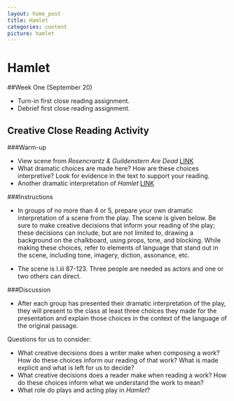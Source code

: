 ```yaml
---
layout: home_post
title: Hamlet
categories: content
picture: hamlet
---
```


# Hamlet
##Week One (September 20)

* Turn-in first close reading assignment.
* Debrief first close reading assignment.

## Creative Close Reading Activity

###Warm-up

* View scene from *Rosencrantz & Guildenstern Are Dead* [LINK](http://www.youtube.com/watch?v=ftd4AMPFk2I&feature=youtu.be&t=6m59s)
* What dramatic choices are made here? How are these choices interpretive? Look for evidence in the text to support your reading.
* Another dramatic interpretation of *Hamlet* [LINK](http://www.youtube.com/watch?v=EdTnlnJjSqE)

###Instructions

* In groups of no more than 4 or 5, prepare your own dramatic interpretation of a scene from the play. The scene is given below. Be sure to make creative decisions that inform your reading of the play; these decisions can include, but are not limited to, drawing a background on the chalkboard, using props, tone, and blocking. While making these choices, refer to elements of language that stand out in the scene, including tone, imagery, diction, assonance, etc.

* The scene is I.iii 87-123. Three people are needed as actors and one or two others can direct.

###Discussion

* After each group has presented their dramatic interpretation of the play, they will present to the class at least three choices they made for the presentation and explain those choices in the context of the language of the original passage.

Questions for us to consider:

* What creative decisions does a writer make when composing a work? How do these choices inform our reading of that work? What is made explicit and what is left for us to decide?
* What creative decisions does a reader make when reading a work? How do these choices inform what we understand the work to mean?
* What role do plays and acting play in *Hamlet*?